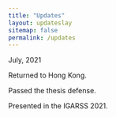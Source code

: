 ```yaml
---
title: "Updates"
layout: updateslay
sitemap: false
permalink: /updates
---
```

July, 2021

Returned to Hong Kong.

Passed the thesis defense.

Presented in the IGARSS 2021.
